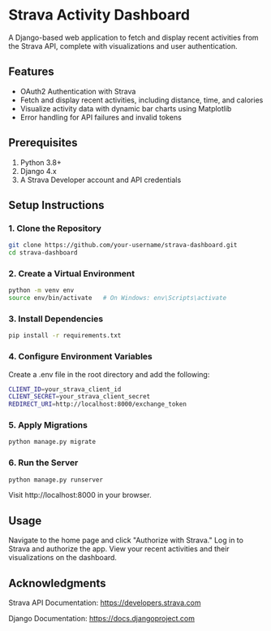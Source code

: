 # Strava Activity Dashboard

A Django-based web application to fetch and display recent activities from the Strava API, complete with visualizations and user authentication.

## Features

- OAuth2 Authentication with Strava
- Fetch and display recent activities, including distance, time, and calories
- Visualize activity data with dynamic bar charts using Matplotlib
- Error handling for API failures and invalid tokens

## Prerequisites

1. Python 3.8+
2. Django 4.x
3. A Strava Developer account and API credentials

## Setup Instructions

### 1. Clone the Repository
```bash
git clone https://github.com/your-username/strava-dashboard.git
cd strava-dashboard
```

### 2. Create a Virtual Environment
```bash
python -m venv env
source env/bin/activate   # On Windows: env\Scripts\activate
```

### 3. Install Dependencies
```bash
pip install -r requirements.txt
```

### 4. Configure Environment Variables
Create a .env file in the root directory and add the following:
```bash
CLIENT_ID=your_strava_client_id
CLIENT_SECRET=your_strava_client_secret
REDIRECT_URI=http://localhost:8000/exchange_token
```

### 5. Apply Migrations
```bash
python manage.py migrate
```

### 6. Run the Server
```bash
python manage.py runserver
```
Visit http://localhost:8000 in your browser.

## Usage
Navigate to the home page and click "Authorize with Strava."
Log in to Strava and authorize the app.
View your recent activities and their visualizations on the dashboard.

## Acknowledgments
Strava API Documentation: https://developers.strava.com

Django Documentation: https://docs.djangoproject.com
